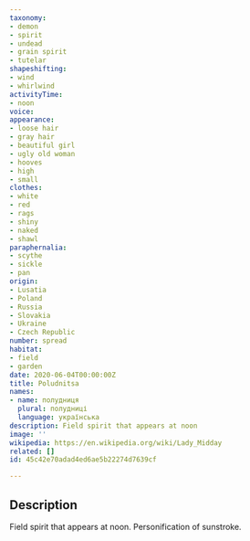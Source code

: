 ```yaml
---
taxonomy:
- demon
- spirit
- undead
- grain spirit
- tutelar
shapeshifting:
- wind
- whirlwind
activityTime:
- noon
voice:
appearance:
- loose hair
- gray hair
- beautiful girl
- ugly old woman
- hooves
- high
- small
clothes:
- white
- red
- rags
- shiny
- naked
- shawl
paraphernalia:
- scythe
- sickle
- pan
origin:
- Lusatia
- Poland
- Russia
- Slovakia
- Ukraine
- Czech Republic
number: spread
habitat:
- field
- garden
date: 2020-06-04T00:00:00Z
title: Poludnitsa
names:
- name: полудниця
  plural: полудниці
  language: українська
description: Field spirit that appears at noon
image: ''
wikipedia: https://en.wikipedia.org/wiki/Lady_Midday
related: []
id: 45c42e70adad4ed6ae5b22274d7639cf

---
```

## Description
Field spirit that appears at noon. Personification of sunstroke.
